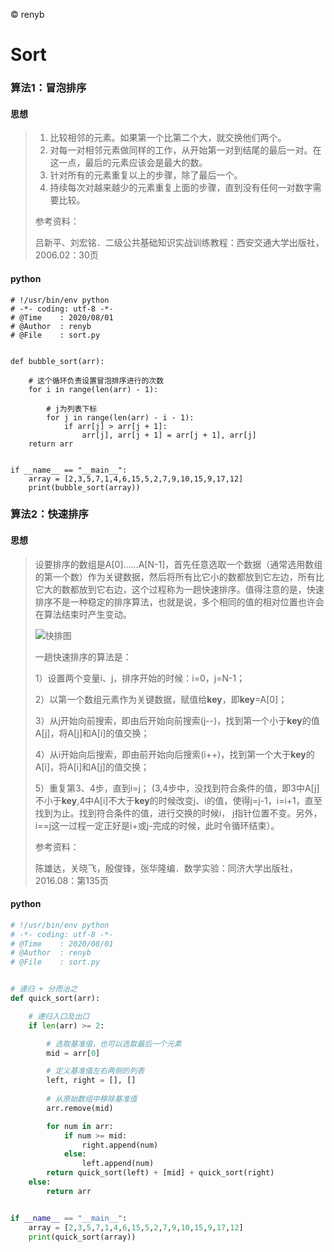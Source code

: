 &copy; renyb

# Sort

### 算法1：冒泡排序

#### 思想

> 1. 比较相邻的元素。如果第一个比第二个大，就交换他们两个。
> 2. 对每一对相邻元素做同样的工作，从开始第一对到结尾的最后一对。在这一点，最后的元素应该会是最大的数。
> 3. 针对所有的元素重复以上的步骤，除了最后一个。
> 4. 持续每次对越来越少的元素重复上面的步骤，直到没有任何一对数字需要比较。
>
> 
>
> 参考资料：
>
> 吕新平、刘宏铭．二级公共基础知识实战训练教程：西安交通大学出版社，2006.02：30页



#### python

```
# !/usr/bin/env python
# -*- coding: utf-8 -*-
# @Time    : 2020/08/01
# @Author  : renyb
# @File    : sort.py


def bubble_sort(arr):

    # 这个循环负责设置冒泡排序进行的次数
    for i in range(len(arr) - 1):

        # j为列表下标
        for j in range(len(arr) - i - 1):  
            if arr[j] > arr[j + 1]:
                arr[j], arr[j + 1] = arr[j + 1], arr[j]
    return arr
 

if __name__ == "__main__":
    array = [2,3,5,7,1,4,6,15,5,2,7,9,10,15,9,17,12]
    print(bubble_sort(array))
```



### 算法2：快速排序

#### 思想

> 设要排序的数组是A[0]……A[N-1]，首先任意选取一个数据（通常选用数组的第一个数）作为关键数据，然后将所有比它小的数都放到它左边，所有比它大的数都放到它右边，这个过程称为一趟快速排序。值得注意的是，快速排序不是一种稳定的排序算法，也就是说，多个相同的值的相对位置也许会在算法结束时产生变动。
>
> ![快排图](C:\Users\renyb2\Desktop\Algorithm\img\快速排序.gif)
>
> 一趟快速排序的算法是：
>
> 1）设置两个变量i、j，排序开始的时候：i=0，j=N-1；
>
> 2）以第一个数组元素作为关键数据，赋值给**key**，即**key**=A[0]；
>
> 3）从j开始向前搜索，即由后开始向前搜索(j--)，找到第一个小于**key**的值A[j]，将A[j]和A[i]的值交换；
>
> 4）从i开始向后搜索，即由前开始向后搜索(i++)，找到第一个大于**key**的A[i]，将A[i]和A[j]的值交换；
>
> 5）重复第3、4步，直到i=j； (3,4步中，没找到符合条件的值，即3中A[j]不小于**key**,4中A[i]不大于**key**的时候改变j、i的值，使得j=j-1，i=i+1，直至找到为止。找到符合条件的值，进行交换的时候i， j指针位置不变。另外，i==j这一过程一定正好是i+或j-完成的时候，此时令循环结束）。
>
> 
>
> 参考资料：
>
> 陈雄达，关晓飞，殷俊锋，张华隆编．数学实验：同济大学出版社，2016.08：第135页



#### python

```python
# !/usr/bin/env python
# -*- coding: utf-8 -*-
# @Time    : 2020/08/01
# @Author  : renyb
# @File    : sort.py


# 递归 + 分而治之
def quick_sort(arr):

    # 递归入口及出口
    if len(arr) >= 2:

        # 选取基准值，也可以选取最后一个元素
        mid = arr[0]

        # 定义基准值左右两侧的列表
        left, right = [], []
        
        # 从原始数组中移除基准值
        arr.remove(mid)

        for num in arr:
            if num >= mid:
                right.append(num)
            else:
                left.append(num)
        return quick_sort(left) + [mid] + quick_sort(right)
    else:
        return arr


if __name__ == "__main__":
    array = [2,3,5,7,1,4,6,15,5,2,7,9,10,15,9,17,12]
    print(quick_sort(array))
```

